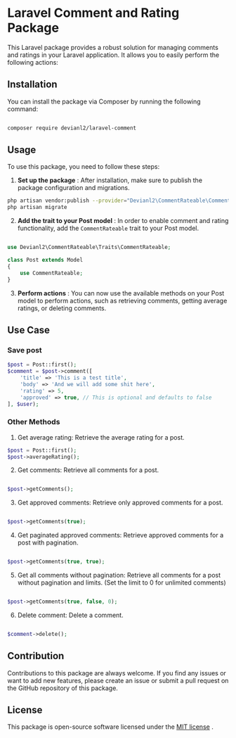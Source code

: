 # Laravel Comment and Rating Package

This Laravel package provides a robust solution for managing comments and ratings in your Laravel application. It allows you to easily perform the following actions:


## Installation

You can install the package via Composer by running the following command:

```bash

composer require devianl2/laravel-comment
```

## Usage

To use this package, you need to follow these steps: 
1. **Set up the package** : After installation, make sure to publish the package configuration and migrations.

```bash
php artisan vendor:publish --provider="Devianl2\CommentRateable\CommentRateableServiceProvider" --tag="migrations"
php artisan migrate
``` 
2. **Add the trait to your Post model** : In order to enable comment and rating functionality, add the `CommentRateable` trait to your Post model.

```php

use Devianl2\CommentRateable\Traits\CommentRateable;

class Post extends Model
{
    use CommentRateable;
}
``` 
3. **Perform actions** : You can now use the available methods on your Post model to perform actions, such as retrieving comments, getting average ratings, or deleting comments.

## Use Case

### Save post
```php
$post = Post::first();
$comment = $post->comment([
    'title' => 'This is a test title',
    'body' => 'And we will add some shit here',
    'rating' => 5,
    'approved' => true, // This is optional and defaults to false
], $user);
```

### Other Methods
1. Get average rating: Retrieve the average rating for a post.
```php
$post = Post::first();
$post->averageRating();
```

2. Get comments: Retrieve all comments for a post.

```php

$post->getComments();
``` 
3. Get approved comments: Retrieve only approved comments for a post.

```php

$post->getComments(true);
``` 
4. Get paginated approved comments: Retrieve approved comments for a post with pagination.

```php

$post->getComments(true, true);
``` 
5. Get all comments without pagination: Retrieve all comments for a post without pagination and limits. (Set the limit to 0 for unlimited comments)

```php

$post->getComments(true, false, 0);
``` 
6. Delete comment: Delete a comment.

```php

$comment->delete();
```


## Contribution

Contributions to this package are always welcome. If you find any issues or want to add new features, please create an issue or submit a pull request on the GitHub repository of this package.
## License

This package is open-source software licensed under the [MIT license](https://opensource.org/licenses/MIT) .
